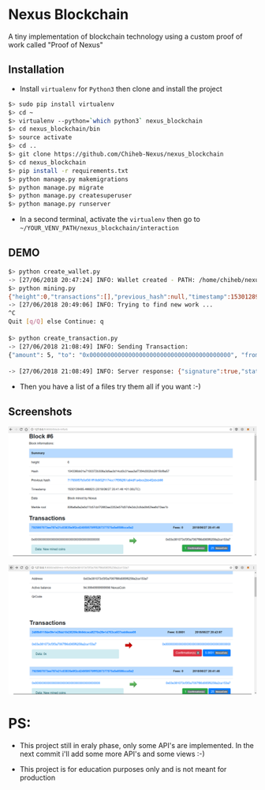 # Nexus Blockchain

A tiny implementation of blockchain technology using a custom proof of work called "Proof of Nexus"

## Installation

- Install `virtualenv` for `Python3` then clone and install the project


```bash
$> sudo pip install virtualenv
$> cd ~
$> virtualenv --python=`which python3` nexus_blockchain
$> cd nexus_blockchain/bin
$> source activate
$> cd ..
$> git clone https://github.com/Chiheb-Nexus/nexus_blockchain
$> cd nexus_blockchain
$> pip install -r requirements.txt
$> python manage.py makemigrations
$> python manage.py migrate
$> python manage.py createsuperuser
$> python manage.py runserver
```

- In a second terminal, activate the `virtualenv` then go to `~/YOUR_VENV_PATH/nexus_blockchain/interaction`

## DEMO

```bash
$> python create_wallet.py 
-> [27/06/2018 20:47:24] INFO: Wallet created - PATH: /home/chiheb/nexus_blockchain/nexus_blockchain/interaction/keystore/keys
$> python mining.py 
{"height":0,"transactions":[],"previous_hash":null,"timestamp":1530128945.550915,"data":"Genesis Block!","block_hash":"ff1099d5743ca5c21df440d9f3d2c90aec603aea46889797a9aa7899d21a7f54","merkle":"e3b0c44298fc1c149afbf4c8996fb92427ae41e4649b934ca495991b7852b855"}
-> [27/06/2018 20:49:06] INFO: Trying to find new work ...
^C
Quit [q/Q] else Continue: q

$> python create_transaction.py 
-> [27/06/2018 21:08:49] INFO: Sending Transaction:
{"amount": 5, "to": "0x0000000000000000000000000000000000000000", "from": "0xE0179D4DA5b16443C18450f35e46B2a716ae8f74", "fees": 0.0001, "data": "0x", "timestamp": 1530130129.167453, "signature": "0xa998b1555fd5c9e4eb3872f36edc587a2406bdaf98044957bd0a9675667d8a3823886ae5e3f9701a3b0d81d190a2c13cd4641f88984753ec5f37e6c866c2a1731b"}

-> [27/06/2018 21:08:49] INFO: Server response: {"signature":true,"status":200,"tx_hash":"3aabcbf8e7f12a10eb4474b6ecdd35081b098da54815bb81cf8e146dfb4805dc"}
```

- Then you have a list of a files try them all if you want :-)

## Screenshots

![block](./screenshots/block.png  "block")

![address](./screenshots/address.png  "address")

# PS:

- This project still in eraly phase, only some API's are implemented.
In the next commit i'll add some more API's and some views :-)

- This project is for education purposes only and is not meant for production
